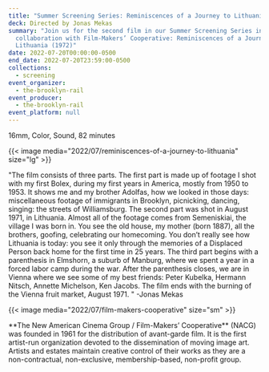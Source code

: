 ```yaml
---
title: "Summer Screening Series: Reminiscences of a Journey to Lithuania"
deck: Directed by Jonas Mekas
summary: "Join us for the second film in our Summer Screening Series in
  collaboration with Film-Makers’ Cooperative: Reminiscences of a Journey to
  Lithuania (1972)"
date: 2022-07-20T00:00:00-0500
end_date: 2022-07-20T23:59:00-0500
collections:
  - screening
event_organizer:
  - the-brooklyn-rail
event_producer:
  - the-brooklyn-rail
event_platform: null
---
```

16mm, Color, Sound, 82 minutes

{{< image media="2022/07/reminiscences-of-a-journey-to-lithuania" size="lg" >}}

"The film consists of three parts. The first part is made up of footage I shot with my first Bolex, during
my first years in America, mostly from 1950 to 1953. It shows me and my brother Adolfas, how we
looked in those days: miscellaneous footage of immigrants in Brooklyn, picnicking, dancing, singing:
the streets of Williamsburg. The second part was shot in August 1971, in Lithuania. Almost all of the
footage comes from Semeniskiai, the village I was born in. You see the old house, my mother (born
1887), all the brothers, goofing, celebrating our homecoming. You don’t really see how Lithuania is
today: you see it only through the memories of a Displaced Person back home for the first time in 25
years. The third part begins with a parenthesis in Elmshorn, a suburb of Manburg, where we spent a
year in a forced labor camp during the war. After the parenthesis closes, we are in Vienna where we
see some of my best friends: Peter Kubelka, Hermann Nitsch, Annette Michelson, Ken Jacobs. The film
ends with the burning of the Vienna fruit market, August 1971. " -Jonas Mekas



{{< image media="2022/07/film-makers-cooperative" size="sm" >}}

\*\*The New American Cinema Group / Film-Makers’ Cooperative\*\* (NACG) was founded in 1961 for the
distribution of avant-garde film. It is the first artist-run organization devoted to the dissemination of moving image art. Artists and estates maintain creative control of their works as they are a non-contractual, non-exclusive, membership-based, non-profit group.
